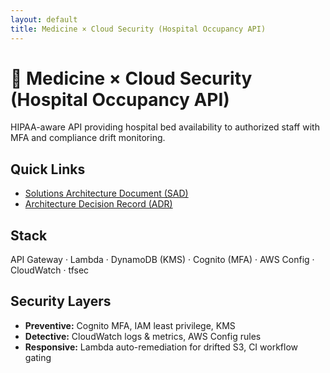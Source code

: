 ```yaml
---
layout: default
title: Medicine × Cloud Security (Hospital Occupancy API)
---
```


# 🏥 Medicine × Cloud Security (Hospital Occupancy API)

HIPAA-aware API providing hospital bed availability to authorized staff with MFA and compliance drift monitoring.

## Quick Links
- [Solutions Architecture Document (SAD)](SAD.md)
- [Architecture Decision Record (ADR)](ADR.md)

## Stack
API Gateway · Lambda · DynamoDB (KMS) · Cognito (MFA) · AWS Config · CloudWatch · tfsec

## Security Layers
- **Preventive:** Cognito MFA, IAM least privilege, KMS
- **Detective:** CloudWatch logs & metrics, AWS Config rules
- **Responsive:** Lambda auto-remediation for drifted S3, CI workflow gating
